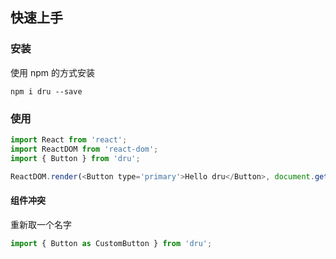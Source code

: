 ## 快速上手

### 安装

使用 npm 的方式安装

```shell
npm i dru --save
```

### 使用

```js
import React from 'react';
import ReactDOM from 'react-dom';
import { Button } from 'dru';

ReactDOM.render(<Button type='primary'>Hello dru</Button>, document.getElementById('app'));
```

#### 组件冲突

重新取一个名字

```js
import { Button as CustomButton } from 'dru';
```